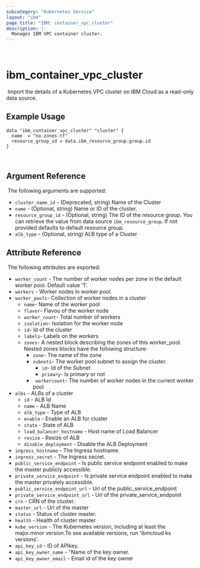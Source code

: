 ```yaml
---
subcategory: "Kubernetes Service"
layout: "ibm"
page_title: "IBM: container_vpc_cluster"
description: |-
  Manages IBM VPC container cluster.
---
```

​
# ibm\_container_vpc_cluster
​
Import the details of a Kubernetes VPC cluster on IBM Cloud as a read-only data source.
​
## Example Usage
```hcl
data "ibm_container_vpc_cluster" "cluster" {
  name  = "no-zones-tf"
  resource_group_id = data.ibm_resource_group.group.id
}
```
​
## Argument Reference
​
The following arguments are supported:

* `cluster_name_id` - (Deprecated, string) Name of the Cluster
* `name` - (Optional, string) Name or ID of the cluster.
* `resource_group_id` - (Optional, string) The ID of the resource group. You can retrieve the value from data source `ibm_resource_group`. If not provided defaults to default resource group.
* `alb_type` - (Optional, string) ALB type of a Cluster
​
​
## Attribute Reference
​
The following attributes are exported:
​
* `worker_count` - The number of worker nodes per zone in the default worker pool. Default value '1'.
* `workers` - Worker nodes in worker pool.
* `worker_pools`- Collection of worker nodes in a cluster
    * `name`- Name of the worker pool
    * `flavor`- Flavou of the worker node
    * `worker_count`- Total number of workers
    * `isolation`- Isolation for the worker node
    * `id`- Id of the cluster
    * `labels`- Labels on the workers
    * `zones`- A nested block describing the zones of this worker_pool. Nested zones blocks have the following structure:
        * `zone`- The name of the zone
        * `subnets`- The worker pool subnet to assign the cluster. 
            * `id`- Id of the Subnet
            * `primary`- Is primary or not
        * ` workercount`- The number of worker nodes in the current worker pool
* `albs` - ALBs of a cluster
    * `id` - ALB Id
    * `name` - ALB Name
    * `alb_type` - Type of ALB
    * `enable` - Enable an ALB for cluster
    * `state` - State of ALB
    * `load_balancer_hostname` - Host name of Load Balancer
    * `resize` - Resize of ALB
    * `disable_deployment` - Disable the ALB Deployment
* `ingress_hostname` - The Ingress hostname.
* `ingress_secret` - The Ingress secret.
* `public_service_endpoint` -  Is public service endpoint enabled to make the master publicly accessible.
* `private_service_endpoint` -  Is private service endpoint enabled to make the master privately accessible.
* `public_service_endpoint_url` - Url of the public_service_endpoint
* `private_service_endpoint_url` - Url of the private_service_endpoint
* `crn` - CRN of the cluster.
* `master_url` - Url of the master
* `status` - Status of cluster master.
* `health` - Health of cluster master
* `kube_version` -  The Kubernetes version, including at least the major.minor version.To see available versions, run 'ibmcloud ks versions'.
* `api_key_id` - ID of APIkey.
* `api_key_owner_name` - "Name of the key owner.
* `api_key_owner_email` - Email id of the key owner